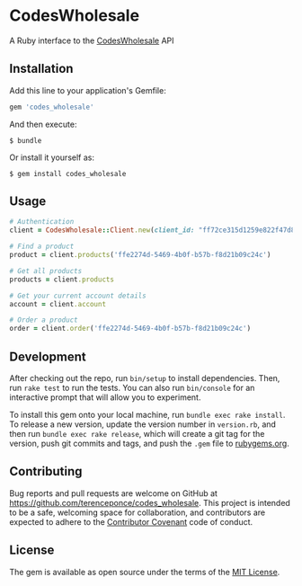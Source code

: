 # CodesWholesale

A Ruby interface to the [CodesWholesale](http://codeswholesale.com) API

## Installation

Add this line to your application's Gemfile:

```ruby
gem 'codes_wholesale'
```

And then execute:

    $ bundle

Or install it yourself as:

    $ gem install codes_wholesale

## Usage

```ruby
# Authentication
client = CodesWholesale::Client.new(client_id: "ff72ce315d1259e822f47d87d02d261e", client_secret: "$2a$10$E2jVWDADFA5gh6zlRVcrlOOX01Q/HJoT6hXuDMJxek.YEo.lkO2T6")

# Find a product
product = client.products('ffe2274d-5469-4b0f-b57b-f8d21b09c24c')

# Get all products
products = client.products

# Get your current account details
account = client.account

# Order a product
order = client.order('ffe2274d-5469-4b0f-b57b-f8d21b09c24c')
```

## Development

After checking out the repo, run `bin/setup` to install dependencies. Then, run `rake test` to run the tests. You can also run `bin/console` for an interactive prompt that will allow you to experiment.

To install this gem onto your local machine, run `bundle exec rake install`. To release a new version, update the version number in `version.rb`, and then run `bundle exec rake release`, which will create a git tag for the version, push git commits and tags, and push the `.gem` file to [rubygems.org](https://rubygems.org).

## Contributing

Bug reports and pull requests are welcome on GitHub at https://github.com/terenceponce/codes_wholesale. This project is intended to be a safe, welcoming space for collaboration, and contributors are expected to adhere to the [Contributor Covenant](http://contributor-covenant.org) code of conduct.


## License

The gem is available as open source under the terms of the [MIT License](http://opensource.org/licenses/MIT).

